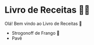 # Livro de Receitas :man_cook:

Olá! Bem vindo ao Livro de Receitas :wave:

- Strogonoff de Frango :chicken:
- Pavê